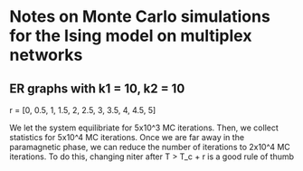 # Notes on Monte Carlo simulations for the Ising model on multiplex networks


## ER graphs with k1 = 10, k2 = 10
r = [0, 0.5, 1, 1.5, 2, 2.5, 3, 3.5, 4, 4.5, 5]

We let the system equilibriate for 5x10^3 MC iterations.
Then, we collect statistics for 5x10^4 MC iterations. 
Once we are far away in the paramagnetic phase, we can reduce the number of iterations to 2x10^4 MC iterations.
To do this, changing niter after T > T_c + r is a good rule of thumb

   
